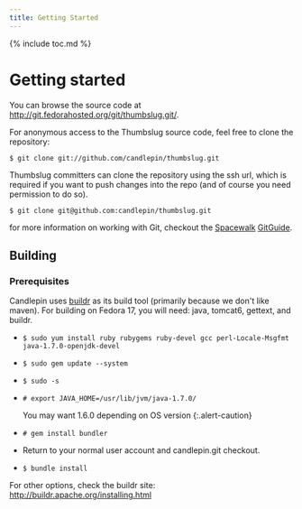 ```yaml
---
title: Getting Started
---
```

{% include toc.md %}

# Getting started

You can browse the source code at <http://git.fedorahosted.org/git/thumbslug.git/>.

For anonymous access to the Thumbslug source code, feel free to clone the repository:

```console
$ git clone git://github.com/candlepin/thumbslug.git
```

Thumbslug committers can clone the repository using the ssh url, which is
required if you want to push changes into the repo (and of course you need
permission to do so).

```console
$ git clone git@github.com:candlepin/thumbslug.git
```

for more information on working with Git, checkout the
[Spacewalk](https://fedorahosted.org/spacewalk/)
[GitGuide](https://fedorahosted.org/spacewalk/wiki/GitGuide).

## Building

### Prerequisites

Candlepin uses [buildr](http://buildr.apache.org) as its build tool (primarily
because we don't like maven).  For building on Fedora 17, you will need: java,
tomcat6, gettext, and buildr.

* `$ sudo yum install ruby rubygems ruby-devel gcc perl-Locale-Msgfmt java-1.7.0-openjdk-devel`
* `$ sudo gem update --system`
* `$ sudo -s`
* `# export JAVA_HOME=/usr/lib/jvm/java-1.7.0/`

   You may want 1.6.0 depending on OS version
   {:.alert-caution}
* `# gem install bundler`
* Return to your normal user account and candlepin.git checkout.
* `$ bundle install`

For other options, check the buildr site: <http://buildr.apache.org/installing.html>

